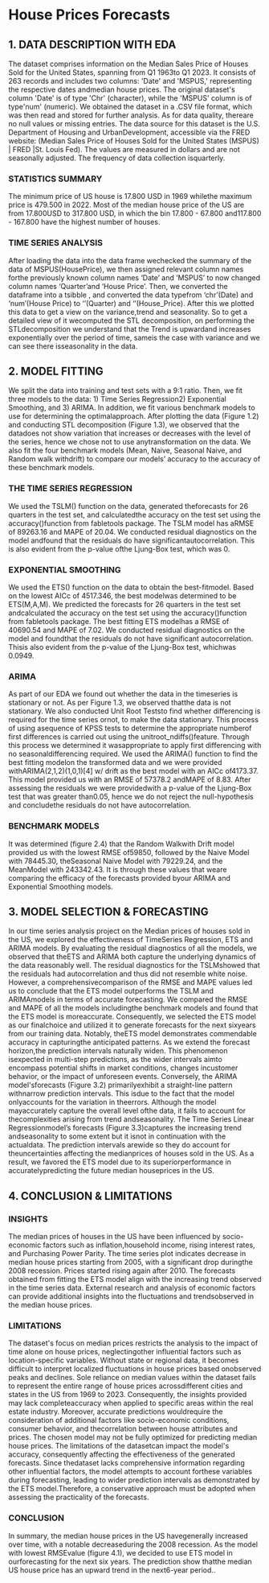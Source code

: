# House Prices Forecasts

## 1. DATA DESCRIPTION WITH EDA
The dataset comprises information on the Median Sales Price of Houses Sold for the United States, spanning from Q1 1963to Q1 2023. It consists of 263 records and includes two columns: 'Date' and 'MSPUS,' representing the respective dates andmedian house prices.
The original dataset's column 'Date' is of type 'Chr' (character), while the 'MSPUS' column is of type'num' (numeric).
We obtained the dataset in a .CSV file format, which was then read and stored for further analysis. As for data quality, thereare no null values or missing entries. The data source for this dataset is the U.S. Department of Housing and UrbanDevelopment, accessible via the FRED website: (Median Sales Price of Houses Sold for the United States (MSPUS) | FRED |St. Louis Fed). The values are measured in dollars and are not seasonally adjusted. The frequency of data collection isquarterly.
### STATISTICS SUMMARY
The minimum price of US house is 17.800 USD in 1969 whilethe maximum price is 479.500 in 2022.
Most of the median house price of the US are from 17.800USD to 317.800 USD, in which the bin 17.800 - 67.800 and117.800 - 167.800 have the highest number of houses.
### TIME SERIES ANALYSIS
After loading the data into the data frame wechecked the summary of the data of MSPUS(HousePrice), we then assigned relevant column names forthe previously known column names ‘Date’ and ‘MSPUS’ to now changed column names ‘Quarter’and ‘House Price’. Then, we converted the dataframe into a tsibble , and converted the data typefrom ‘chr’(Date) and ‘num’(House Price) to ‘<qtr>’(Quarter) and ‘<int>’(House_Price).
After this we plotted this data to get a view on the variance,trend and seasonality. So to get a detailed view of it wecomputed the STL decomposition, on performing the STLdecomposition we understand that the Trend is upwardand increases exponentially over the period of time, sameis the case with variance and we can see there isseasonality in the data.

## 2. MODEL FITTING
We split the data into training and test sets with a 9:1 ratio. Then, we fit three models to the data: 1) Time Series Regression2) Exponential Smoothing, and 3) ARIMA. In addition, we fit various benchmark models to use for determining the optimalapproach. After plotting the data (Figure 1.2) and conducting STL decomposition (Figure 1.3), we observed that the datadoes not show variation that increases or decreases with the level of the series, hence we chose not to use anytransformation on the data. We also fit the four benchmark models (Mean, Naive, Seasonal Naive, and Random walk withdrift) to compare our models’ accuracy to the accuracy of these benchmark models.
### THE TIME SERIES REGRESSION
We used the TSLM() function on the data, generated theforecasts for 26 quarters in the test set, and calculatedthe accuracy on the test set using the accuracy()function from fabletools package. The TSLM model has aRMSE of 89263.16 and MAPE of 20.04.
We conducted residual diagnostics on the model andfound that the residuals do have significantautocorrelation. This is also evident from the p-value ofthe Ljung-Box test, which was 0.
### EXPONENTIAL SMOOTHING
We used the ETS() function on the data to obtain the best-fitmodel. Based on the lowest AICc of 4517.346, the best modelwas determined to be ETS(M,A,M).
We predicted the forecasts for 26 quarters in the test set andcalculated the accuracy on the test set using the accuracy()function from fabletools package. The best fitting ETS modelhas a RMSE of 40690.54 and MAPE of 7.02.
We conducted residual diagnostics on the model and foundthat the residuals do not have significant autocorrelation. Thisis also evident from the p-value of the Ljung-Box test, whichwas 0.0949.
### ARIMA
As part of our EDA we found out whether the data in the timeseries is stationary or not. As per Figure 1.3, we observed thatthe data is not stationary. We also conducted Unit Root Teststo find whether differencing is required for the time series ornot, to make the data stationary. This process of using asequence of KPSS tests to determine the appropriate numberof first differences is carried out using the unitroot_ndiffs()feature. Through this process we determined it wasappropriate to apply first differencing with no seasonaldifferencing required.
We used the ARIMA() function to find the best fitting modelon the transformed data
and we were provided withARIMA(2,1,2)(1,0,1)[4] w/ drift as the best model with an AICc of4173.37. This model provided us with an RMSE of 57378.2 andMAPE of 8.83. After assessing the residuals we were providedwith a p-value of the Ljung-Box test that was greater than0.05, hence we do not reject the null-hypothesis and concludethe residuals do not have autocorrelation.
### BENCHMARK MODELS
It was determined (figure 2.4) that the Random Walkwith Drift model provided us with the lowest RMSE of59850, followed by the Naive Model with 78445.30, theSeasonal Naive Model with 79229.24, and the MeanModel with 243342.43. It is through these values that weare comparing the efficacy of the forecasts provided byour ARIMA and Exponential Smoothing models.

## 3. MODEL SELECTION & FORECASTING
In our time series analysis project on the Median prices of houses sold in the US, we explored the effectiveness of TimeSeries Regression, ETS and ARIMA models. By evaluating the residual diagnostics of all the models, we observed that theETS and ARIMA both capture the underlying dynamics of the data reasonably well. The residual diagnostics for the TSLMshowed that the residuals had autocorrelation and thus did not resemble white noise. However, a comprehensivecomparison of the RMSE and MAPE values led us to conclude that the ETS model outperforms the TSLM and ARIMAmodels in terms of accurate forecasting.
We compared the RMSE and MAPE of all the models includingthe benchmark models and found that the ETS model is moreaccurate. Consequently, we selected the ETS model as our finalchoice and utilized it to generate forecasts for the next sixyears from our training data.
Notably, theETS model demonstrates commendable accuracy in capturingthe anticipated patterns. As we extend the forecast horizon,the prediction intervals naturally widen. This phenomenon isexpected in multi-step predictions, as the wider intervals aimto encompass potential shifts in market conditions, changes incustomer behavior, or the impact of unforeseen events.
Conversely, the ARIMA model'sforecasts (Figure 3.2) primarilyexhibit a straight-line pattern withnarrow prediction intervals. This isdue to the fact that the model onlyaccounts for the variation in theerrors. Although the model mayaccurately capture the overall level ofthe data, it fails to account for thecomplexities arising from trend andseasonality.
The Time Series Linear Regressionmodel’s forecasts (Figure 3.3)captures the increasing trend andseasonality to some extent but it isnot in continuation with the actualdata. The prediction intervals arewide so they do account for theuncertainties affecting the medianprices of houses sold in the US.
As a result, we favored the ETS model due to its superiorperformance in accuratelypredicting the future median houseprices in the US.

## 4. CONCLUSION & LIMITATIONS
### INSIGHTS
The median prices of houses in the US have been influenced by socio-economic factors such as inflation,household income, rising interest rates, and Purchasing Power Parity.
The time series plot indicates
decrease in median house prices starting from 2005, with a significant drop duringthe 2008 recession. Prices started rising again after 2010.
The forecasts obtained from fitting the ETS model align with the increasing trend observed in the time series data.
External research and analysis of economic factors can provide additional insights into the fluctuations and trendsobserved in the median house prices.
### LIMITATIONS
The dataset's focus on median prices restricts the analysis to the impact of time alone on house prices, neglectingother influential factors such as location-specific variables.
Without state or regional data, it becomes difficult to interpret localized fluctuations in house prices based onobserved peaks and declines.
Sole reliance on median values within the dataset fails to represent the entire range of house prices acrossdifferent cities and states in the US from 1969 to 2023. Consequently, the insights provided may lack completeaccuracy when applied to specific areas within the real estate industry. Moreover, accurate predictions wouldrequire the consideration of additional factors like socio-economic conditions, consumer behavior, and thecorrelation between house attributes and prices.
The chosen model may not be fully optimized for predicting median house prices. The limitations of the datasetcan impact the model's accuracy, consequently affecting the effectiveness of the generated forecasts. Since thedataset lacks comprehensive information regarding other influential factors, the model attempts to account forthese variables during forecasting, leading to wider prediction intervals as demonstrated by the ETS model.Therefore, a conservative approach must be adopted when assessing the practicality of the forecasts.
### CONCLUSION
In summary, the median house prices in the US havegenerally increased over time, with a notable decreaseduring the 2008 recession. As the model with lowest RMSEvalue (figure 4.1), we decided to use ETS model in ourforecasting for the next six years. The prediction show thatthe median US house price has an upward trend in the next6-year period..
